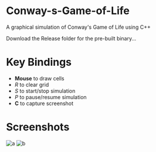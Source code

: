 # Conway-s-Game-of-Life
A graphical simulation of Conway's Game of Life using C++

Download the Release folder for the pre-built binary...


# Key Bindings
* **Mouse** to draw cells
* *R* to clear grid
* *S* to start/stop simulation
* *P* to pause/resume simulation
* **C** to capture screenshot

# Screenshots
![a](https://i.ibb.co/tBZCD0Q/642895015.png)
![b](https://i.ibb.co/5hJSfnC/800771554.png)

